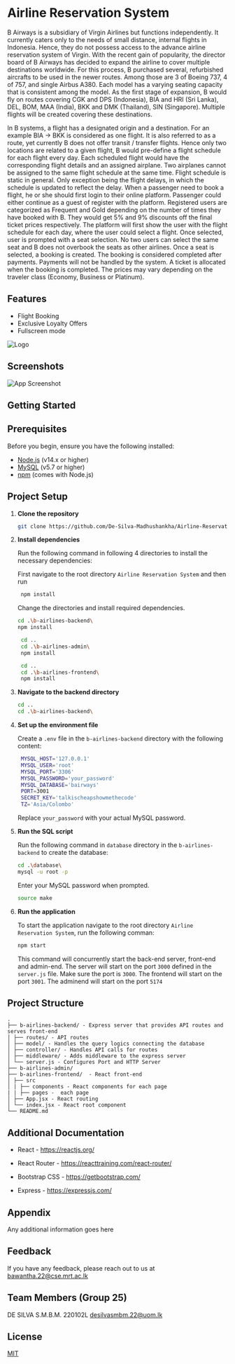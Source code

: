 
# Airline Reservation System  

B Airways is a subsidiary of Virgin Airlines but functions independently. It currently caters only 
to the needs of small distance, internal flights in Indonesia. Hence, they do not possess access 
to the advance airline reservation system of Virgin. With the recent gain of popularity, the 
director board of B Airways has decided to expand the airline to cover multiple destinations 
worldwide. For this process, B purchased several, refurbished aircrafts to be used in the newer 
routes. Among those are 3 of Boeing 737, 4 of 757, and single Airbus A380. Each model has 
a varying seating capacity that is consistent among the model. As the first stage of expansion, 
B would fly on routes covering CGK and DPS (Indonesia), BIA and HRI (Sri Lanka), DEL, 
BOM, MAA (India), BKK and DMK (Thailand), SIN (Singapore). Multiple flights will be created 
covering these destinations. 

In B systems, a flight has a designated origin and a destination. For an example BIA → BKK 
is considered as one flight. It is also referred to as a route, yet currently B does not offer transit 
/ transfer flights. Hence only two locations are related to a given flight, B would pre-define a 
flight schedule for each flight every day. Each scheduled flight would have the corresponding 
flight details and an assigned airplane. Two airplanes cannot be assigned to the same flight 
schedule at the same time. Flight schedule is static in general. Only exception being the flight 
delays, in which the schedule is updated to reflect the delay. When a passenger need to book 
a flight, he or she should first login to their online platform. Passenger could either continue as 
a guest of register with the platform. Registered users are categorized as Frequent and Gold 
depending on the number of times they have booked with B. They would get 5% and 9% 
discounts off the final ticket prices respectively. The platform will first show the user with the 
flight schedule for each day, where the user could select a flight. Once selected, user is 
prompted with a seat selection. No two users can select the same seat and B does not 
overbook the seats as other airlines. Once a seat is selected, a booking is created. The 
booking is considered completed after payments. Payments will not be handled by the system. 
A ticket is allocated when the booking is completed. The prices may vary depending on the 
traveler class (Economy, Business or Platinum).  

## Features

- Flight Booking
- Exclusive Loyalty Offers
- Fullscreen mode



![Logo](b-airlines-frontend/public/images/B-Airways.png)


## Screenshots

![App Screenshot](b-airlines-frontend/public/images/bairwayshome.jpeg)

## Getting Started

## Prerequisites

Before you begin, ensure you have the following installed:

- [Node.js](https://nodejs.org/) (v14.x or higher)
- [MySQL](https://www.mysql.com/) (v5.7 or higher)
- [npm](https://www.npmjs.com/) (comes with Node.js)

## Project Setup

1. **Clone the repository**

   ```bash
   git clone https://github.com/De-Silva-Madhushankha/Airline-Reservation-System.git
   ```

2. **Install dependencies**
   
   Run the following command in following 4 directories to install the necessary dependencies:

   First navigate to the root directory `Airline Reservation System` and then run
   ```bash
    npm install
   ```
   Change the directories and install required dependencies.
  
    ```bash
    cd .\b-airlines-backend\
    npm install
   ```
   
   ```bash
    cd ..
    cd .\b-airlines-admin\  
    npm install
   ```
   
   ```bash
    cd ..
    cd .\b-airlines-frontend\  
    npm install
   ```


2. **Navigate to the backend directory**

   ```bash
   cd ..
   cd .\b-airlines-backend\
   ```

4. **Set up the environment file**

   Create a `.env` file in the `b-airlines-backend` directory with the following content:

   ```bash
    MYSQL_HOST='127.0.0.1'
    MYSQL_USER='root'
    MYSQL_PORT='3306'
    MYSQL_PASSWORD='your_password'
    MYSQL_DATABASE='bairways'
    PORT=3001
    SECRET_KEY='talkischeapshowmethecode'
    TZ='Asia/Colombo'
   ```

   Replace `your_password` with your actual MySQL password.

5. **Run the SQL script**

   Run the following command in `database` directory in the `b-airlines-backend` to create the database:

   ```bash
   cd .\database\
   mysql -u root -p
   ```
   Enter your MySQL password when prompted.

   ```bash
   source make
   ```

7. **Run the application**

   To start the application navigate to the root directory `Airline Reservation System`, run the following comman:

   ```bash
   npm start
   ```

   This command will concurrently start the back-end server, front-end and admin-end.
   The server will start on the port `3000` defined in the `server.js` file. Make sure the port is `3000`.
   The frontend will start on the port `3001`.
   The adminend will start on the port `5174`


## Project Structure

```
.
├── b-airlines-backend/ - Express server that provides API routes and serves front-end
│ ├── routes/ - API routes
│ ├── model/ - Handles the query logics connecting the database
│ ├── controller/ - Handles API calls for routes
│ ├── middleware/ - Adds middleware to the express server
│ └── server.js - Configures Port and HTTP Server
├── b-airlines-admin/
├── b-airlines-frontend/  - React front-end
│ ├── src
│ | ├── components - React components for each page
| | ├── pages -  each page
│ ├── App.jsx - React routing
│ └── index.jsx - React root component
└── README.md
```

## Additional Documentation

- React - https://reactjs.org/
- React Router - https://reacttraining.com/react-router/

- Bootstrap CSS - https://getbootstrap.com/
- Express - https://expressjs.com/

## Appendix

Any additional information goes here


## Feedback

If you have any feedback, please reach out to us at bawantha.22@cse.mrt.ac.lk

## Team Members (Group 25)
DE SILVA S.M.B.M. 220102L desilvasmbm.22@uom.lk





## License

[MIT](https://choosealicense.com/licenses/mit/)
